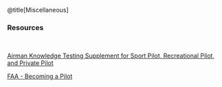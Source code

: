 <div class="slide-bg-style-left"></div><div class="slide-bg-style-right"></div>

@title[Miscellaneous]

### Resources

<br>

[Airman Knowledge Testing Supplement for Sport Pilot, Recreational Pilot, and Private Pilot](https://www.faa.gov/training_testing/testing/supplements/media/sport_rec_private_akts.pdf)

[FAA - Becoming a Pilot](https://www.faa.gov/uas/getting_started/part_107/remote_pilot_cert/)
